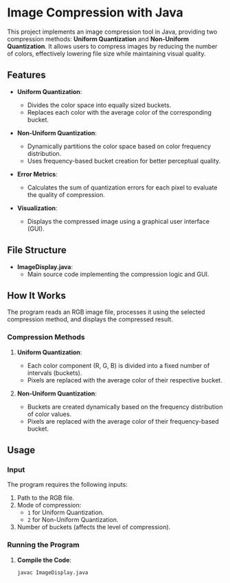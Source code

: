 # Image Compression with Java

This project implements an image compression tool in Java, providing two compression methods: **Uniform Quantization** and **Non-Uniform Quantization**. It allows users to compress images by reducing the number of colors, effectively lowering file size while maintaining visual quality.

## Features

- **Uniform Quantization**:
  - Divides the color space into equally sized buckets.
  - Replaces each color with the average color of the corresponding bucket.

- **Non-Uniform Quantization**:
  - Dynamically partitions the color space based on color frequency distribution.
  - Uses frequency-based bucket creation for better perceptual quality.

- **Error Metrics**:
  - Calculates the sum of quantization errors for each pixel to evaluate the quality of compression.

- **Visualization**:
  - Displays the compressed image using a graphical user interface (GUI).

## File Structure

- **ImageDisplay.java**:
  - Main source code implementing the compression logic and GUI.

## How It Works

The program reads an RGB image file, processes it using the selected compression method, and displays the compressed result.

### Compression Methods

1. **Uniform Quantization**:
   - Each color component (R, G, B) is divided into a fixed number of intervals (buckets).
   - Pixels are replaced with the average color of their respective bucket.

2. **Non-Uniform Quantization**:
   - Buckets are created dynamically based on the frequency distribution of color values.
   - Pixels are replaced with the average color of their frequency-based bucket.

## Usage

### Input

The program requires the following inputs:
1. Path to the RGB file.
2. Mode of compression:
   - `1` for Uniform Quantization.
   - `2` for Non-Uniform Quantization.
3. Number of buckets (affects the level of compression).

### Running the Program

1. **Compile the Code**:
   ```bash
   javac ImageDisplay.java
